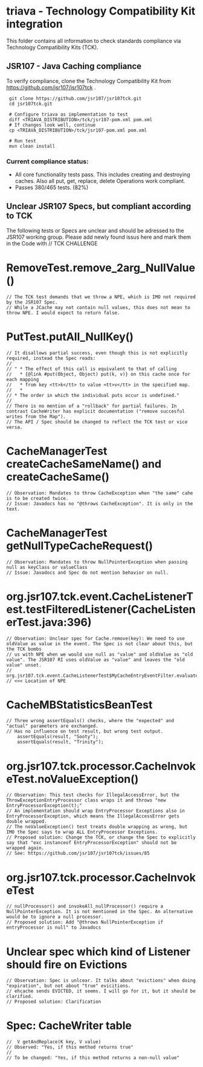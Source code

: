 # triava - Technology Compatibility Kit integration

This folder contains all information to check standards compliance via  
Technology Compatibility Kits (TCK). 

## JSR107 - Java Caching compliance
To verify compliance, clone the Technology Compatibility Kit from https://github.com/jsr107/jsr107tck .
```
 git clone https://github.com/jsr107/jsr107tck.git
 cd jsr107tck.git
 
 # Configure triava as implementation to test
 diff <TRIAVA_DISTRIBUTION>/tck/jsr107-pom.xml pom.xml
 # If changes look well, continue
 cp <TRIAVA_DISTRIBUTION>/tck/jsr107-pom.xml pom.xml
 
 # Run test
 mvn clean install
```

### Current compliance status:
- All core functionality tests pass. This includes creating and destroying caches. Also all put, get, replace, delete Operations work compliant. 
- Passes 380/465 tests. (82%)

## Unclear JSR107 Specs, but compliant according to TCK
The following tests or Specs are unclear and should be adressed to the JSR107 working group. Please add newly found issus here and mark them in the Code with
	// TCK CHALLENGE

# RemoveTest.remove_2arg_NullValue()
	// The TCK test demands that we throw a NPE, which is IMO not required by the JSR107 Spec.
	// While a JCache may not contain null values, this does not mean to throw NPE. I would expect to return false.

# PutTest.putAll_NullKey()
	// It disallows partial success, even though this is not explicitly required, instead the Spec reads:
	//
	// " * The effect of this call is equivalent to that of calling
	//   * {@link #put(Object, Object) put(k, v)} on this cache once for each mapping
	//   * from key <tt>k</tt> to value <tt>v</tt> in the specified map.
	//   *
	// * The order in which the individual puts occur is undefined."
	//
	// There is no mention of a "rollback" for partial failures. In contrast CacheWriter has explicit documentation ("remove succesful writes from the Map").
	// The API / Spec should be changed to reflect the TCK test or vice versa.

# CacheManagerTest createCacheSameName() and createCacheSame()
	// Observation: Mandates to throw CacheException when "the same" cahe is to be created twice.
	// Issue: Javadocs has no "@throws CacheException". It is only in the text. 
	
# CacheManagerTest getNullTypeCacheRequest()
	// Observation: Mandates to throw NullPointerException when passing null as keyClass or valueClass
	// Issue: Javadocs and Spec do not mention behavior on null.
	
# org.jsr107.tck.event.CacheListenerTest.testFilteredListener(CacheListenerTest.java:396)
	// Observation: Unclear spec for Cache.remove(key): We need to use oldValue as value in the event. The Spec is not clear about this, but the TCK bombs
	// us with NPE when we would use null as "value" and oldValue as "old value". The JSR107 RI uses oldValue as "value" and leaves the "old value" unset.
	// org.jsr107.tck.event.CacheListenerTest$MyCacheEntryEventFilter.evaluate(CacheListenerTest.java:344)  // <<< Location of NPE

	
# CacheMBStatisticsBeanTest
	// Three wrong assertEquals() checks, where the "expected" and "actual" parameters are exchanged.
	// Has no influence on test result, but wrong test output.
	    assertEquals(result, "Sooty");
	    assertEquals(result, "Trinity");

# org.jsr107.tck.processor.CacheInvokeTest.noValueException()
	// Observation: This test checks for IllegalAccessError, but the ThrowExceptionEntryProcessor class wraps it and throws "new EntryProcessorException(t);"
	// An implementation should wrap EntryProcessor Exceptions also in EntryProcessorException, which means the IllegalAccessError gets double wrapped.
	// The noValueException() test treats double wrapping as wrong, but IMO the Spec says to wrap ALL EntryProcessor Exceptions.
	// Proposed solution: Change the TCK, or change the Spec to explicitly say that "exc instanceof EntryProcessorException" should not be wrapped again.  
	// See: https://github.com/jsr107/jsr107tck/issues/85

# org.jsr107.tck.processor.CacheInvokeTest
	// nullProcessor() and invokeAll_nullProcessor() require a NullPointerException. It is not mentioned in the Spec. An alternative would be to ignore a null processor. 
  	// Proposed solution: Add "@throws NullPointerException if entryProcessor is null" to Javadocs
  	
# Unclear spec which kind of Listener should fire on Evictions
	// Observation: Spec is unlcear. It talks about "evictions" when doing "expiration", but not about "true" evicitions.
	// ehcache sends EVICTED, it seems. I will go for it, but it should be clarified.
	// Proposed solution: Clarification

# Spec: CacheWriter table
	//  V getAndReplace(K key, V value)
	// Observed: "Yes, if this method returns true"
	//
	// To be changed: "Yes, if this method returns a non-null value"
	
	